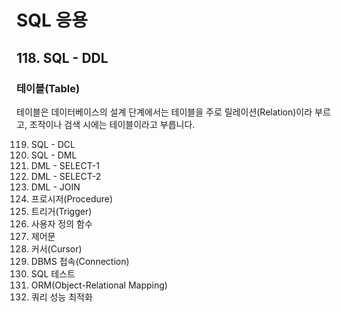 # SQL 응용

## 118. SQL - DDL

<h3> 테이블(Table)</h3>
테이블은 데이터베이스의 설계 단계에서는 테이블을 주로 릴레이션(Relation)이라 부르고, 조작이나 검색 시에는 테이블이라고 부릅니다.

119. SQL - DCL
120. SQL - DML
121. DML - SELECT-1
122. DML - SELECT-2
123. DML - JOIN
124. 프로시저(Procedure)
125. 트리거(Trigger)
126. 사용자 정의 함수
127. 제어문
128. 커서(Cursor)
129. DBMS 접속(Connection)
130. SQL 테스트
131. ORM(Object-Relational Mapping)
132. 쿼리 성능 최적화
